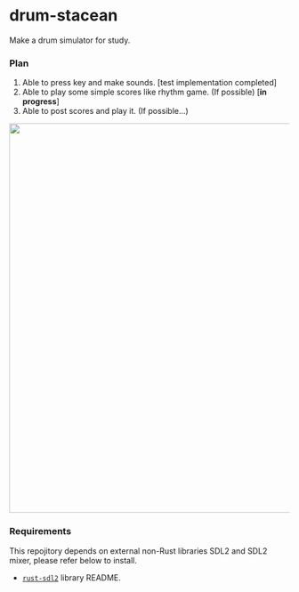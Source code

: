 # drum-stacean

Make a drum simulator for study.

### Plan
1. Able to press key and make sounds. [test implementation completed]
2. Able to play some simple scores like rhythm game. (If possible) [**in progress**]
4. Able to post scores and play it. (If possible...)

<img src="https://github.com/goto-untrapped/drum-stacean/assets/81311319/ecbec647-6fec-41ce-883c-f300a3b16749" width="700" >


### Requirements
This repojitory depends on external non-Rust libraries SDL2 and SDL2 mixer, please refer below to install.
- [`rust-sdl2`](https://github.com/AngryLawyer/rust-sdl2#requirements) library README.
